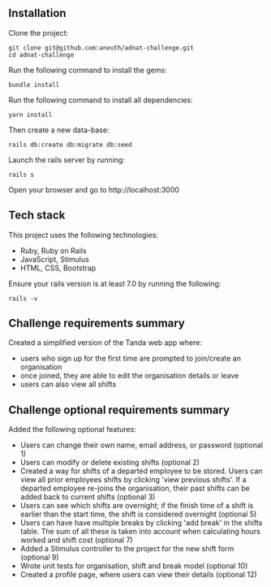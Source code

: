 
## Installation

Clone the project:
```
git clone git@github.com:aneuth/adnat-challenge.git
cd adnat-challenge
```

Run the following command to install the gems:

```
bundle install
```

Run the following command to install all dependencies:

```
yarn install
```

Then create a new data-base:

```
rails db:create db:migrate db:seed
```

Launch the rails server by running: 

```
rails s
```

Open your browser and go to http://localhost:3000

## Tech stack

This project uses the following technologies:

- Ruby, Ruby on Rails
- JavaScript, Stimulus
- HTML, CSS, Bootstrap

Ensure your rails version is at least 7.0 by running the following:

```
rails -v
```

## Challenge requirements summary

Created a simplified version of the Tanda web app where:
- users who sign up for the first time are prompted to join/create an organisation
- once joined, they are able to edit the organisation details or leave 
- users can also view all shifts 

## Challenge optional requirements summary

Added the following optional features:
- Users can change their own name, email address, or password (optional 1)
- Users can modify or delete existing shifts (optional 2)
- Created a way for shifts of a departed employee to be stored. Users can view all prior employees shifts by clicking 'view previous shifts'. If a departed employee     re-joins the organisation, their past shifts can be added back to current shifts (optional 3)
- Users can see which shifts are overnight; if the finish time of a shift is earlier than the start time, the shift is considered overnight (optional 5)
- Users can have have multiple breaks by clicking 'add break' in the shifts table. The sum of all these is taken into account when calculating hours worked and shift     cost (optional 7)
- Added a Stimulus controller to the project for the new shift form (optional 9)
- Wrote unit tests for organisation, shift and break model (optional 10)
- Created a profile page, where users can view their details (optional 12)







